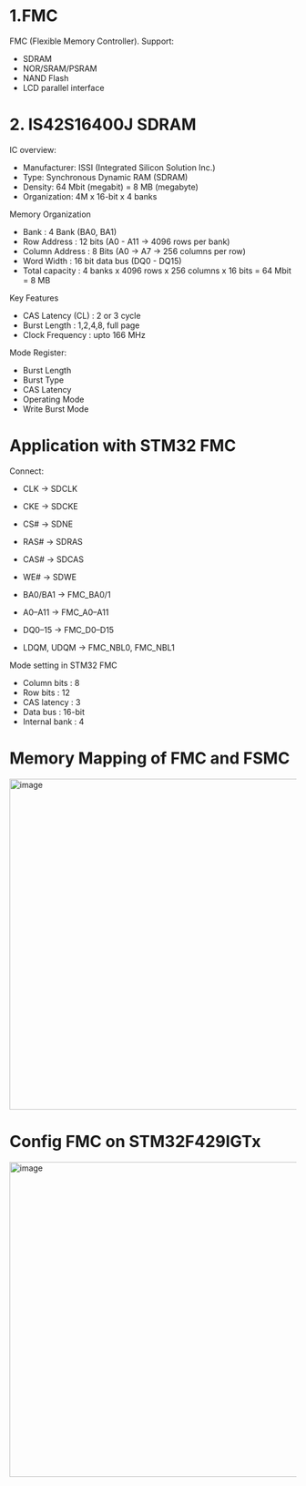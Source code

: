 # 1.FMC
FMC (Flexible Memory Controller). Support:
+ SDRAM
+ NOR/SRAM/PSRAM
+ NAND Flash
+ LCD parallel interface


# 2. IS42S16400J SDRAM

IC overview:
+ Manufacturer: ISSI (Integrated Silicon Solution Inc.)
+ Type: Synchronous Dynamic RAM (SDRAM)
+ Density: 64 Mbit (megabit) = 8 MB (megabyte)
+ Organization: 4M x 16-bit x 4 banks

Memory Organization
+ Bank : 4 Bank (BA0, BA1)
+ Row Address : 12 bits (A0 - A11 -> 4096 rows per bank)
+ Column Address : 8 Bits (A0 -> A7 -> 256 columns per row)
+ Word Width : 16 bit data bus (DQ0 - DQ15)
+ Total capacity : 4 banks x 4096 rows x 256 columns x 16 bits = 64 Mbit = 8 MB

Key Features
+ CAS Latency (CL) : 2 or 3 cycle
+ Burst Length : 1,2,4,8, full page
+ Clock Frequency : upto 166 MHz

Mode Register:
+ Burst Length
+ Burst Type
+ CAS Latency
+ Operating Mode
+ Write Burst Mode

# Application with STM32 FMC
Connect:
+ CLK → SDCLK
 
+ CKE → SDCKE

+ CS# → SDNE

+ RAS# → SDRAS

+ CAS# → SDCAS

+ WE# → SDWE

+ BA0/BA1 → FMC_BA0/1

+ A0–A11 → FMC_A0–A11

+ DQ0–15 → FMC_D0–D15

+ LDQM, UDQM → FMC_NBL0, FMC_NBL1

Mode setting in STM32 FMC
+ Column bits : 8
+ Row bits : 12
+ CAS latency : 3
+ Data bus : 16-bit
+ Internal bank : 4

# Memory Mapping of FMC and FSMC
<img width="1173" height="581" alt="image" src="https://github.com/user-attachments/assets/5f079cda-96c0-458e-99f1-756bad4039c3" />


# Config FMC on STM32F429IGTx
<img width="927" height="553" alt="image" src="https://github.com/user-attachments/assets/6e920ac7-af08-49cc-859a-ab81e7d1ec81" />







